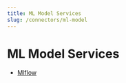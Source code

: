 ```yaml
---
title: ML Model Services
slug: /connectors/ml-model
---
```


# ML Model Services

- [Mlflow](/connectors/ml-model/mlflow)
